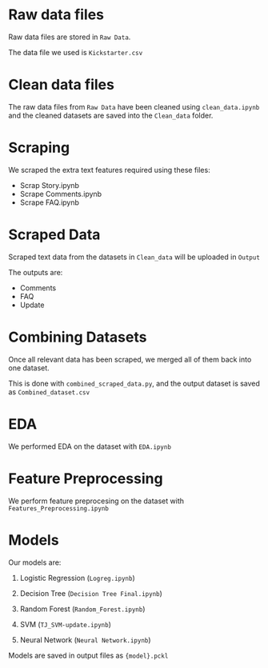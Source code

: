 # Raw data files
Raw data files are stored in `Raw Data`.

The data file we used is `Kickstarter.csv`

# Clean data files
The raw data files from `Raw Data` have been cleaned using `clean_data.ipynb` and the cleaned datasets are saved into the `Clean_data` folder.

# Scraping 
We scraped the extra text features required using these files:

- Scrap Story.ipynb
- Scrape Comments.ipynb
- Scrape FAQ.ipynb

# Scraped Data
Scraped text data from the datasets in `Clean_data` will be uploaded in `Output`

The outputs are:
- Comments
- FAQ
- Update

# Combining Datasets
Once all relevant data has been scraped, we merged all of them back into one dataset.

This is done with `combined_scraped_data.py`, and the output dataset is saved as `Combined_dataset.csv`

# EDA
We performed EDA on the dataset with `EDA.ipynb`

# Feature Preprocessing
We perform feature preprocesing on the dataset with `Features_Preprocessing.ipynb`

# Models
Our models are:

1. Logistic Regression (`Logreg.ipynb`)

2. Decision Tree (`Decision Tree Final.ipynb`)

3. Random Forest (`Random_Forest.ipynb`)

4. SVM (`TJ_SVM-update.ipynb`)

5. Neural Network (`Neural Network.ipynb`)

Models are saved in output files as `{model}.pckl`

